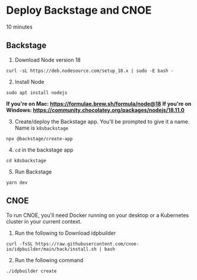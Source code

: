 # Deploy Backstage and CNOE

10 minutes

## Backstage

1. Download Node version 18
```
curl -sL https://deb.nodesource.com/setup_18.x | sudo -E bash -
```

2. Install Node
```
sudo apt install nodejs
```

**If you're on Mac: https://formulae.brew.sh/formula/node@18**
**If you're on Windows: https://community.chocolatey.org/packages/nodejs/18.11.0**

3. Create/deploy the Backstage app. You'll be prompted to give it a name. Name is `k8sbackstage`
```
npx @backstage/create-app
```

4. `cd` in the backstage app
```
cd k8sbackstage
```

5. Run Backstage
```
yarn dev
```

## CNOE

To run CNOE, you'll need Docker running on your desktop or a Kubernetes cluster in your current context.

1. Run the following to Download idpbuilder
```
curl -fsSL https://raw.githubusercontent.com/cnoe-io/idpbuilder/main/hack/install.sh | bash
```

2. Run the following command

```
./idpbuilder create
```